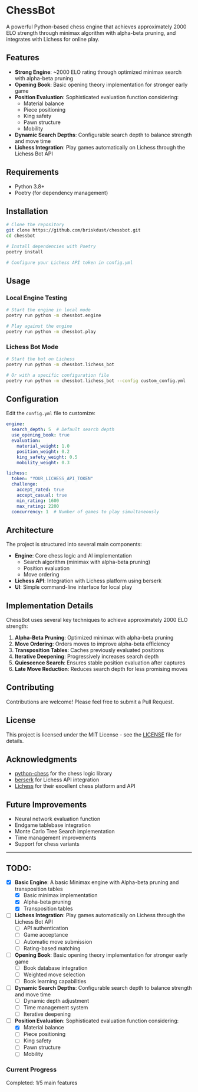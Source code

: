 # ChessBot

A powerful Python-based chess engine that achieves approximately 2000 ELO strength through minimax algorithm with alpha-beta pruning, and integrates with Lichess for online play.

## Features

- **Strong Engine**: ~2000 ELO rating through optimized minimax search with alpha-beta pruning
- **Opening Book**: Basic opening theory implementation for stronger early game
- **Position Evaluation**: Sophisticated evaluation function considering:
  - Material balance
  - Piece positioning
  - King safety
  - Pawn structure
  - Mobility
- **Dynamic Search Depths**: Configurable search depth to balance strength and move time
- **Lichess Integration**: Play games automatically on Lichess through the Lichess Bot API

## Requirements

- Python 3.8+
- Poetry (for dependency management)

## Installation

```bash
# Clone the repository
git clone https://github.com/briskdust/chessbot.git
cd chessbot

# Install dependencies with Poetry
poetry install

# Configure your Lichess API token in config.yml
```

## Usage

### Local Engine Testing

```bash
# Start the engine in local mode
poetry run python -m chessbot.engine

# Play against the engine
poetry run python -m chessbot.play
```

### Lichess Bot Mode

```bash
# Start the bot on Lichess
poetry run python -m chessbot.lichess_bot

# Or with a specific configuration file
poetry run python -m chessbot.lichess_bot --config custom_config.yml
```

## Configuration

Edit the `config.yml` file to customize:

```yaml
engine:
  search_depth: 5  # Default search depth
  use_opening_book: true
  evaluation:
    material_weight: 1.0
    position_weight: 0.2
    king_safety_weight: 0.5
    mobility_weight: 0.3

lichess:
  token: "YOUR_LICHESS_API_TOKEN"
  challenge:
    accept_rated: true
    accept_casual: true
    min_rating: 1600
    max_rating: 2200
  concurrency: 1  # Number of games to play simultaneously
```

## Architecture

The project is structured into several main components:

- **Engine**: Core chess logic and AI implementation
  - Search algorithm (minimax with alpha-beta pruning)
  - Position evaluation
  - Move ordering
- **Lichess API**: Integration with Lichess platform using berserk
- **UI**: Simple command-line interface for local play

## Implementation Details

ChessBot uses several key techniques to achieve approximately 2000 ELO strength:

1. **Alpha-Beta Pruning**: Optimized minimax with alpha-beta pruning
2. **Move Ordering**: Orders moves to improve alpha-beta efficiency
3. **Transposition Tables**: Caches previously evaluated positions
4. **Iterative Deepening**: Progressively increases search depth
5. **Quiescence Search**: Ensures stable position evaluation after captures
6. **Late Move Reduction**: Reduces search depth for less promising moves

## Contributing

Contributions are welcome! Please feel free to submit a Pull Request.

## License

This project is licensed under the MIT License - see the [LICENSE](LICENSE) file for details.

## Acknowledgments

- [python-chess](https://python-chess.readthedocs.io/) for the chess logic library
- [berserk](https://github.com/rhgrant10/berserk) for Lichess API integration
- [Lichess](https://lichess.org/) for their excellent chess platform and API

## Future Improvements

- Neural network evaluation function
- Endgame tablebase integration
- Monte Carlo Tree Search implementation
- Time management improvements
- Support for chess variants

---

## TODO:

- [x] **Basic Engine**: A basic Minimax engine with Alpha-beta pruning and transposition tables
  - [x] Basic minimax implementation
  - [x] Alpha-beta pruning
  - [x] Transposition tables

- [ ] **Lichess Integration**: Play games automatically on Lichess through the Lichess Bot API
  - [ ] API authentication
  - [ ] Game acceptance
  - [ ] Automatic move submission
  - [ ] Rating-based matching

- [ ] **Opening Book**: Basic opening theory implementation for stronger early game
  - [ ] Book database integration
  - [ ] Weighted move selection
  - [ ] Book learning capabilities

- [ ] **Dynamic Search Depths**: Configurable search depth to balance strength and move time
  - [ ] Dynamic depth adjustment
  - [ ] Time management system
  - [ ] Iterative deepening

- [ ] **Position Evaluation**: Sophisticated evaluation function considering:
  - [x] Material balance
  - [ ] Piece positioning
  - [ ] King safety
  - [ ] Pawn structure
  - [ ] Mobility

### Current Progress

Completed: 1/5 main features
